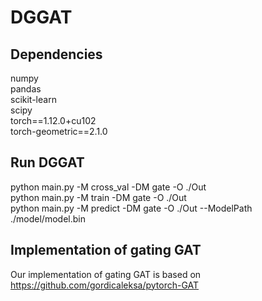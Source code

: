 # DGGAT
## Dependencies
numpy <br>
pandas <br>
scikit-learn <br> 
scipy <br>
torch==1.12.0+cu102 <br>
torch-geometric==2.1.0 <br>

## Run DGGAT
python main.py -M cross_val -DM gate -O ./Out <br>
python main.py -M train -DM gate -O ./Out <br>
python main.py -M predict -DM gate -O ./Out --ModelPath ./model/model.bin

## Implementation of gating GAT
Our implementation of gating GAT is based on https://github.com/gordicaleksa/pytorch-GAT
